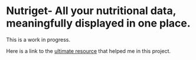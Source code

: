 # Nutriget- All your nutritional data, meaningfully displayed in one place.

This is a work in progress.

Here is a link to the [ultimate resource](https://www.youtube.com/watch?v=dQw4w9WgXcQ) that helped me in this project.